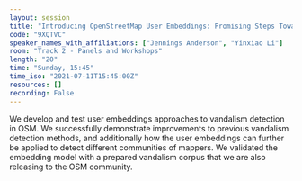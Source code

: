 ```yaml
---
layout: session
title: "Introducing OpenStreetMap User Embeddings: Promising Steps Toward Automated Vandalism and Community Detection"
code: "9XQTVC"
speaker_names_with_affiliations: ["Jennings Anderson", "Yinxiao Li"]
room: "Track 2 - Panels and Workshops"
length: "20"
time: "Sunday, 15:45"
time_iso: "2021-07-11T15:45:00Z"
resources: []
recording: False
---
```

We develop and test user embeddings approaches to vandalism detection in OSM. We successfully demonstrate improvements to previous vandalism detection methods, and additionally how the user embeddings can further be applied to detect different communities of mappers.  We validated the embedding model with a prepared vandalism corpus that we are also releasing to the OSM community.

